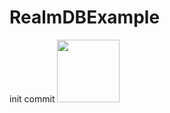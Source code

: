 # RealmDBExample
init commit
<img src="https://github.com/fursailya/RealmDBExample/commit/996a49614feff298aa0fa315b66145dfc31c696b#diff-1e0c2c5ceffffbcedc77dfe08e4a3dbd" 
width="100px" height="100px"/>
